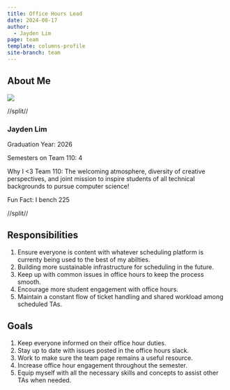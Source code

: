 ```yaml
---
title: Office Hours Lead
date: 2024-08-17
author:
  - Jayden Lim
page: team
template: columns-profile
site-branch: team
---
```


## About Me

<img class="img-fluid" src="/static/profile-photos/jaylim.PNG"/>

//split//

### Jayden Lim

Graduation Year: 2026

Semesters on Team 110: 4

Why I <3 Team 110: The welcoming atmosphere, diversity of creative perspectives, and joint mission to inspire students of all technical backgrounds to pursue computer science!

Fun Fact: I bench 225

//split//

## Responsibilities

1. Ensure everyone is content with whatever scheduling platform is currenty being used to the best of my abilties.
2. Building more sustainable infrastructure for scheduling in the future.
3. Keep up with common issues in office hours to keep the process smooth.
4. Encourage more student engagement with office hours.
5. Maintain a constant flow of ticket handling and shared workload among scheduled TAs.

## Goals

1. Keep everyone informed on their office hour duties.
2. Stay up to date with issues posted in the office hours slack.
3. Work to make sure the team page remains a useful resource.
4. Increase office hour engagement throughout the semester.
5. Equip myself with all the necessary skills and concepts to assist other TAs when needed.
